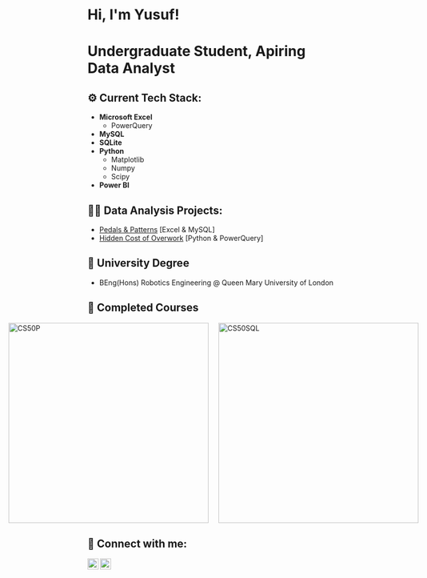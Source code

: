 <h1>Hi, I'm Yusuf!</h1>
<h1>Undergraduate Student, Apiring Data Analyst</h1>
<h2>⚙️ Current Tech Stack:</h2>

  - **Microsoft Excel**
    - PowerQuery
  - **MySQL**
  - **SQLite**
  - **Python**
    - Matplotlib
    - Numpy
    - Scipy
  - **Power BI** 

<h2>👨‍💻 Data Analysis Projects:</h2>

  - [Pedals & Patterns](https://github.com/Yusuf-M-Mirza/Excel-MySQL) [Excel & MySQL]
  - [Hidden Cost of Overwork](https://github.com/Yusuf-M-Mirza/Python-PowerQuery) [Python & PowerQuery]

<h2>🏫 University Degree</h2>

  - BEng(Hons) Robotics Engineering @ Queen Mary University of London

<h2>📜 Completed Courses</h2>
<div style="display: flex; justify-content: center; gap: 20px;">
  <a href="https://pll.harvard.edu/course/cs50s-introduction-programming-python">
    <img src="https://i.imgur.com/04YWjjz.png" alt="CS50P" width="400" />
  </a>
  <a href="https://pll.harvard.edu/course/cs50s-introduction-databases-sql">
    <img src="https://i.imgur.com/ao1O79E.png" alt="CS50SQL" width="400" />
  </a>
</div>



<h2> 🤳 Connect with me:</h2>

[<img align="left" alt="YusufMirza | LinkedIn" width="22px" src="https://i.imgur.com/Trov42I.png" />][linkedin]
[<img align="left" alt="YusufMirza | Leetcode" width="22px" src="https://i.imgur.com/5GSJ4mY.png" />][leetcode]

[twitter]: https://twitter.com/joshmadakor
[youtube]: https://www.youtube.com/c/joshmadakor
[leetcode]: https://leetcode.com/u/Yusuf-M-Mirza/
[linkedin]: https://www.linkedin.com/in/yusuf-m-mirza

<!--
**joshmadakor1/joshmadakor1** is a ✨ _special_ ✨ repository because its `README.md` (this file) appears on your GitHub profile.

Here are some ideas to get you started:

- 🔭 I’m currently working on ...
- 🌱 I’m currently learning ...
- 👯 I’m looking to collaborate on ...
- 🤔 I’m looking for help with ...
- 💬 Ask me about ...
- 📫 How to reach me: ...
- 😄 Pronouns: ...
- ⚡ Fun fact: ...
-->
